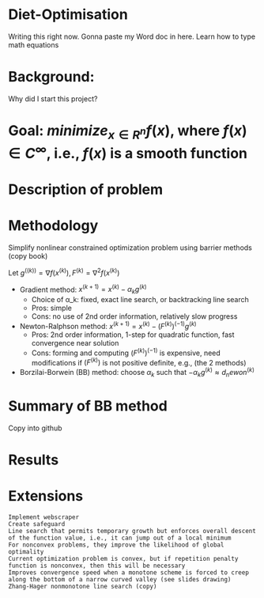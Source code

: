 # Diet-Optimisation

Writing this right now. Gonna paste my Word doc in here. 
Learn how to type math equations

# Background: 

Why did I start this project?

# Goal: $minimize_{x∈R^n} f(x)$, where $f(x)∈C^∞$, i.e., $f(x)$ is a smooth function

# Description of problem

# Methodology

Simplify nonlinear constrained optimization problem using barrier methods (copy book)

Let $g^({(k)})=∇f(x^{(k)}),F^{(k)}=∇^2 f(x^(k))$
- Gradient method: $x^(k+1)=x^(k)-α_k g^(k)$
    - Choice of α_k: fixed, exact line search, or backtracking line search
    - Pros: simple
    - Cons: no use of 2nd order information, relatively slow progress
- Newton-Ralphson method: $x^(k+1)=x^(k)-(F^(k))^(-1) g^(k)$
    - Pros: 2nd order information, 1-step for quadratic function, fast convergence near solution
    - Cons: forming and computing $(F^(k))^(-1)$ is expensive, need modifications if $(F^(k))$ is not positive definite, e.g., (the 2 methods)
- Borzilai-Borwein (BB) method: choose $α_k$ such that $-α_k g^(k)≈d_newon^(k)$

# Summary of BB method 
Copy into github

# Results


# Extensions
	Implement webscraper
	Create safeguard
	Line search that permits temporary growth but enforces overall descent of the function value, i.e., it can jump out of a local minimum
	For nonconvex problems, they improve the likelihood of global optimality
	Current optimization problem is convex, but if repetition penalty function is nonconvex, then this will be necessary
	Improves convergence speed when a monotone scheme is forced to creep along the bottom of a narrow curved valley (see slides drawing)
	Zhang-Hager nonmonotone line search (copy)
